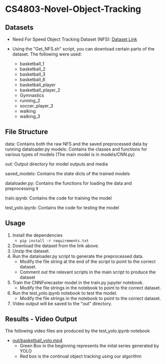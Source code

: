 # CS4803-Novel-Object-Tracking

## Datasets

- Need For Speed Object Tracking Dataset (NFS): [Dataset Link](https://ci2cv.net/nfs/index.html)

- Using the "Get_NFS.sh" script, you can download certain parts of the dataset. The following were used:
    - basketball_1
    - basketball_2
    - basketball_3
    - basketball_6
    - basketball_player
    - basketball_player_2
    - Gymnastics
    - running_2
    - soccer_player_3
    - walking
    - walking_3


## File Structure

data: Contains both the raw NFS and the saved preprocessed data by running dataloader.py
models: Contains the classes and functions for various types of models (The main model is in models/CNN.py)

out: Output directory for model outputs and media

saved_models: Contains the state dicts of the trained models

dataloader.py: Contains the functions for loading the data and preprocessing it

train.ipynb: Contains the code for training the model

test_yolo.ipynb: Contains the code for testing the model

## Usage

1. Install the dependencies
    - `pip install -r requirements.txt`
2. Download the dataset from the link above.
3. Unzip the dataset.
4. Run the dataloader.py script to generate the preprocessed data.
    - Modify the file string at the end of the script to point to the correct dataset.
    - Comment out the relevant scripts in the main script to produce the dataset
5. Train the CNNForecaster model in the train.py jupyter notebook.
    - Modify the file strings in the notebook to point to the correct dataset.
6. Run the test_yolo.ipynb notebook to test the model.
    - Modify the file strings in the notebook to point to the correct dataset.
7. Video output will be saved to the "out" directory.

## Results - Video Output

The following video files are produced by the test_yolo.ipynb notebook

- [out/basketball_yolo.mp4](https://drive.google.com/drive/folders/19yZ8e0Fj96vfiS7mFaATcPcalCm3angq?usp=sharing)
    - Green Box in the beginning represents the inital series generated by YOLO
    - Red box is the continual object tracking using our algorithm
